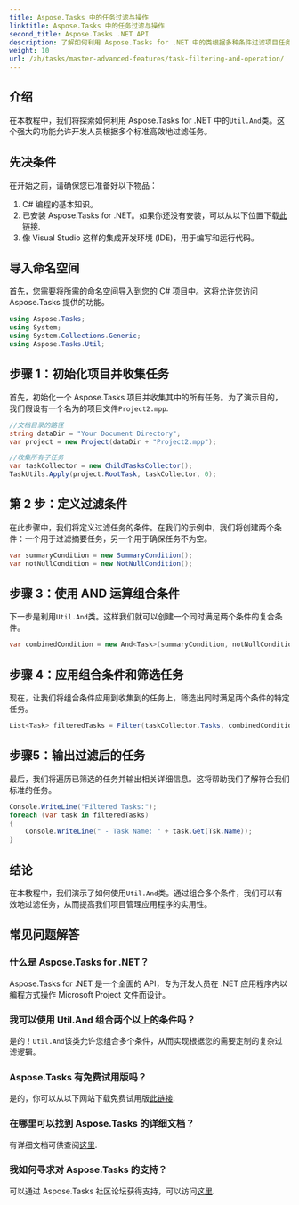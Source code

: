 ```yaml
---
title: Aspose.Tasks 中的任务过滤与操作
linktitle: Aspose.Tasks 中的任务过滤与操作
second_title: Aspose.Tasks .NET API
description: 了解如何利用 Aspose.Tasks for .NET 中的类根据多种条件过滤项目任务。通过组合诸如摘要任务和非空属性等条件。
weight: 10
url: /zh/tasks/master-advanced-features/task-filtering-and-operation/
---
```

## 介绍

在本教程中，我们将探索如何利用 Aspose.Tasks for .NET 中的`Util.And`类。这个强大的功能允许开发人员根据多个标准高效地过滤任务。

## 先决条件

在开始之前，请确保您已准备好以下物品：

1. C# 编程的基本知识。
2. 已安装 Aspose.Tasks for .NET。如果你还没有安装，可以从以下位置下载[此链接](https://releases.aspose.com/tasks/net/).
3. 像 Visual Studio 这样的集成开发环境 (IDE)，用于编写和运行代码。

## 导入命名空间

首先，您需要将所需的命名空间导入到您的 C# 项目中。这将允许您访问 Aspose.Tasks 提供的功能。

```csharp
using Aspose.Tasks;
using System;
using System.Collections.Generic;
using Aspose.Tasks.Util;

```

## 步骤 1：初始化项目并收集任务

首先，初始化一个 Aspose.Tasks 项目并收集其中的所有任务。为了演示目的，我们假设有一个名为的项目文件`Project2.mpp`.

```csharp
//文档目录的路径
string dataDir = "Your Document Directory";
var project = new Project(dataDir + "Project2.mpp");

//收集所有子任务
var taskCollector = new ChildTasksCollector();
TaskUtils.Apply(project.RootTask, taskCollector, 0);
```

## 第 2 步：定义过滤条件

在此步骤中，我们将定义过滤任务的条件。在我们的示例中，我们将创建两个条件：一个用于过滤摘要任务，另一个用于确保任务不为空。

```csharp
var summaryCondition = new SummaryCondition();
var notNullCondition = new NotNullCondition();
```

## 步骤 3：使用 AND 运算组合条件

下一步是利用`Util.And`类。这样我们就可以创建一个同时满足两个条件的复合条件。

```csharp
var combinedCondition = new And<Task>(summaryCondition, notNullCondition);
```

## 步骤 4：应用组合条件和筛选任务

现在，让我们将组合条件应用到收集到的任务上，筛选出同时满足两个条件的特定任务。

```csharp
List<Task> filteredTasks = Filter(taskCollector.Tasks, combinedCondition);
```

## 步骤5：输出过滤后的任务

最后，我们将遍历已筛选的任务并输出相关详细信息。这将帮助我们了解符合我们标准的任务。

```csharp
Console.WriteLine("Filtered Tasks:");
foreach (var task in filteredTasks)
{
    Console.WriteLine(" - Task Name: " + task.Get(Tsk.Name));
}
```

## 结论

在本教程中，我们演示了如何使用`Util.And`类。通过组合多个条件，我们可以有效地过滤任务，从而提高我们项目管理应用程序的实用性。

## 常见问题解答

### 什么是 Aspose.Tasks for .NET？

Aspose.Tasks for .NET 是一个全面的 API，专为开发人员在 .NET 应用程序内以编程方式操作 Microsoft Project 文件而设计。

### 我可以使用 Util.And 组合两个以上的条件吗？

是的！`Util.And`该类允许您组合多个条件，从而实现根据您的需要定制的复杂过滤逻辑。

### Aspose.Tasks 有免费试用版吗？

是的，你可以从以下网站下载免费试用版[此链接](https://releases.aspose.com/).

### 在哪里可以找到 Aspose.Tasks 的详细文档？

有详细文档可供查阅[这里](https://reference.aspose.com/tasks/net/).

### 我如何寻求对 Aspose.Tasks 的支持？

可以通过 Aspose.Tasks 社区论坛获得支持，可以访问[这里](https://forum.aspose.com/c/tasks/15).